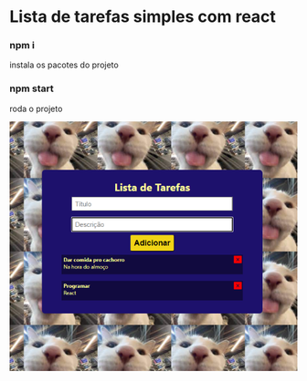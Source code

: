 # Lista de tarefas simples com react

### npm i
instala os pacotes do projeto

### npm start
roda o projeto

<img src="./print.png"/>